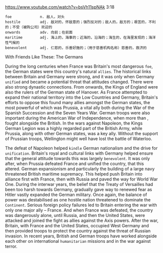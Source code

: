 https://www.youtube.com/watch?v=bsVh11spNAk
3:18
```
foe             n. 敌人，对头     
hostile         adj. 敌对的，怀敌意的；强烈反对的；敌人的，敌方的；艰苦的，不利的；不受（被购公司）欢迎的
onwards         adv. 向前；在前面
maritime        adj. 海上的，海事的；近海的，沿海的；海生的，在海里发现的；海洋性气候的
benevolent      adj. 仁慈的，乐善好施的；（用于慈善机构名称）慈善的，救济的  
```
With Friends Like These: The Germans

During the long centuries when France was Britain's most dangerous `foe`, the German states were this country's natural `allies`. The historical links between Britain and Germany were strong, and it was only when Germany `unified` and became a potential threat that attitudes changed. There were also strong dynastic connections. From onwards, the Kings of England were also the rulers of the German state of Hanover. As France attempted to expand their national territory into the Low Countries and Germany, Britain's efforts to oppose this found many allies amongst the German states, the most powerful of which was Prussia, a vital ally both during the War of the Spanish Succession and the Seven Years War. German troops were also important during the American War of Independence, when more than , fought alongside the British. In the wars against Napoleon, the Kings German Legion was a highly regarded part of the British Army, while Prussia, along with other German states, was a key ally. Without the support of Prussian troops, Wellington might well have lost the battle of Waterloo. 

The defeat of Napoleon helped `kindle` German nationalism and the drive for `unification`. Britain's royal and cultural links with Germany helped ensure that the general attitude towards this was largely `benevolent`. It was only after, when Prussia defeated France and unified the country, that this altered. German expansionism and particularly the building of a large navy threatened British maritime supremacy. This helped push Britain into alliance first with France, then with Russia and paved the way for World War One. During the interwar years, the belief that the Treaty of Versailles had been too harsh towards Germany, gradually gave way to renewed fear as Hitler vastly expanded the German military. Once again, the balance of power was destabilised as one hostile nation threatened to dominate the `Continent`. Serious foreign policy failures led to Britain entering the war with only one major ally – France. And when France was defeated, the country was dangerously alone, until Russia, and then the United States, were attacked and joined the fight as allies against the Axis powers. After the war, Britain, with France and the United States, occupied West Germany and then provided troops to protect the country against the threat of Russian invasion. In recent years, British and German troops have worked alongside each other on international `humanitarian` missions and in the war against terror. 